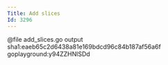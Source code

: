 ```yaml
---
Title: Add slices
Id: 3296
---
```

@file add_slices.go output sha1:eaeb65c2d6438a81e169bdcd96c84b187af56a6f goplayground:y94ZZHNlSDd


